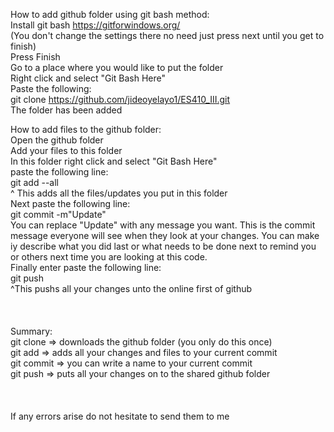 How to add github folder using git bash method:<br />
Install git bash https://gitforwindows.org/ <br />
(You don't change the settings there no need just press next until you get to finish)<br />
Press Finish<br />
Go to a place where you would like to put the folder<br />
Right click and select "Git Bash Here"<br />
Paste the following:<br />
git clone https://github.com/jideoyelayo1/ES410_III.git <br />
The folder has been added<br />

How to add files to the github folder:<br />
Open the github folder<br />
Add your files to this folder<br />
In this folder right click and select "Git Bash Here"<br />
paste the following line:<br />
git add --all<br />
^ This adds all the files/updates you put in this folder<br />
Next paste the following line:<br />
git commit -m"Update"<br />
You can replace "Update" with any message you want. This is the commit message everyone will see when they look at your changes. 
You can make iy describe what you did last or what needs to be done next to remind you or others next time you are looking at this code.<br />
Finally enter paste the following line:<br />
git push <br />
^This pushs all your changes unto the online first of github<br />
<br /><br /><br />
Summary:<br />
git clone => downloads the github folder (you only do this once)<br />
git add => adds all your changes and files to your current commit<br />
git commit => you can write a name to your current commit<br />
git push => puts all your changes on to the shared github folder<br />
<br /><br /><br />
If any errors arise do not hesitate to send them to me<br />

